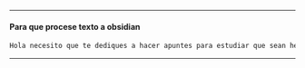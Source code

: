 

---

#### Para que procese texto a obsidian

```txt
Hola necesito que te dediques a hacer apuntes para estudiar que sean hermosisimos en markdown para obsidian, te voy a pasar los textos y tu procesaras todo como te dije. vas a hacer siempre eso a menos que te indique lo contrario
```




---

